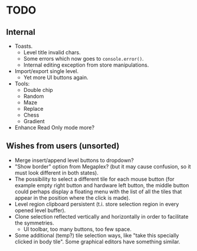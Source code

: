 # TODO

## Internal

- Toasts.
  - Level title invalid chars.
  - Some errors which now goes to `console.error()`.
  - Internal editing exception from store manipulations.
- Import/export single level.
  - Yet more UI buttons again.
- Tools:
  - Double chip
  - Random
  - Maze
  - Replace
  - Chess
  - Gradient
- Enhance Read Only mode more?

## Wishes from users (unsorted)

- Merge insert/append level buttons to dropdown?
- "Show border" option from Megaplex? (but it may cause confusion, so it must
  look different in both states).
- The possibility to select a different tile for each mouse button (for example
  empty right button and hardware left button, the middle button could perhaps
  display a floating menu with the list of all the tiles that appear in the
  position where the click is made).
- Level region clipboard persistent (t.i. store selection region in every opened
  level buffer).
- Clone selection reflected vertically and horizontally in order to facilitate
  the symmetries.
  - UI toolbar, too many buttons, too few space.
- Some additional (temp?) tile selection ways, like "take this specially clicked
  in body tile". Some graphical editors have something similar.
